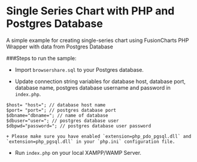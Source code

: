 Single Series Chart with PHP and Postgres Database
===
A simple example for creating single-series chart using FusionCharts PHP Wrapper with data from Postgres Database

###Steps to run the sample:
* Import `browsershare.sql` to your Postgres database.
+ Update connection string variables for database host, database port, database name, postgres database username and password in `index.php`.

```
$host= "host="; // database host name
$port= "port="; // postgres database port
$dbname="dbname="; // name of database
$dbuser="user="; // postgres database user
$dbpwd="password="; // postgres database user password
```
	+ Please make sure you have enabled `extension=php_pdo_pgsql.dll` and `extension=php_pgsql.dll` in your `php.ini` configuration file.
+ Run `index.php` on your local XAMPP/WAMP Server.
